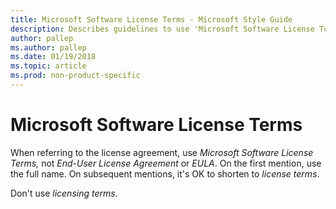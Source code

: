 ```yaml
---
title: Microsoft Software License Terms - Microsoft Style Guide
description: Describes guidelines to use 'Microsoft Software License Terms' in Microsoft documents and provides multiple examples.
author: pallep
ms.author: pallep
ms.date: 01/19/2018
ms.topic: article
ms.prod: non-product-specific
---
```


# Microsoft Software License Terms

When referring to the license agreement, use *Microsoft Software License Terms,* not *End-User License Agreement* or *EULA*. On the first mention, use the full name. On subsequent mentions, it's OK to shorten to *license terms*. 

Don't use *licensing terms*.
